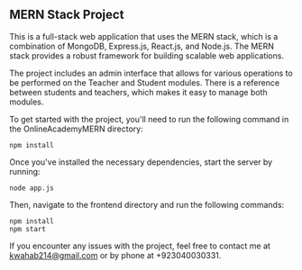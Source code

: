 
## MERN Stack Project

This is a full-stack web application that uses the MERN stack, which is a combination of MongoDB, Express.js, React.js, and Node.js. The MERN stack provides a robust framework for building scalable web applications.

The project includes an admin interface that allows for various operations to be performed on the Teacher and Student modules. There is a reference between students and teachers, which makes it easy to manage both modules.

To get started with the project, you'll need to run the following command in the OnlineAcademyMERN directory:

```
npm install
```

Once you've installed the necessary dependencies, start the server by running:

```
node app.js
```

Then, navigate to the frontend directory and run the following commands:

```
npm install
npm start
```

If you encounter any issues with the project, feel free to contact me at kwahab214@gmail.com or by phone at +923040030331.
